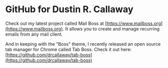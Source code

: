 # GitHub for Dustin R. Callaway

Check out my latest project called Mail Boss at [https://www.mailboss.org](https://www.mailboss.org). It allows you to create and manage recurring emails from any mail client.

And in keeping with the "Boss" theme, I recently released an open source tab manager for Chrome called Tab Boss. Check it out here: [https://github.com/drcallaway/tab-boss](https://github.com/drcallaway/tab-boss)

<!--
**drcallaway/drcallaway** is a ✨ _special_ ✨ repository because its `README.md` (this file) appears on your GitHub profile.

Here are some ideas to get you started:

- 🔭 I’m currently working on ...
- 🌱 I’m currently learning ...
- 👯 I’m looking to collaborate on ...
- 🤔 I’m looking for help with ...
- 💬 Ask me about ...
- 📫 How to reach me: ...
- 😄 Pronouns: ...
- ⚡ Fun fact: ...
-->
